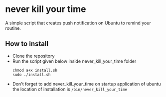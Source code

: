 # never kill your time
A simple script that creates push notification on Ubuntu to remind your routine.

## How to install
- Clone the repository 
- Run the script given below inside never_kill_your_time folder
  ```shell
  chmod a+x install.sh
  sudo ./install.sh
  ```
- Don't forget to add never_kill_your_time on startup application of ubuntu the location of installation is `/bin/never_kill_your_time`



